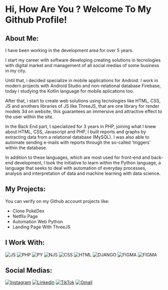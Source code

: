 # Hi, How Are You ? Welcome To My Github Profile!

## About Me: 

I have been working in the development area for over 5 years.

I start my career with software developing creating solutions in tecnologies with digital market and management of all social medias of some business in my city. 

Until that, i decided specialize in mobile applications for Android. I work in modern projects with Android Studio and non-relational database Firebase, today i studying the Kotlin language for mobile aplications too.

After that, i start to create web solutions using tecnologies like HTML, CSS, JS and anothers libraries of JS like ThreeJS, that are one library for render models 3d on website, this guarantees an immersive and attractive effect to the user within the site.

In the Back End part, I specialized for 3 years in PHP, joining what I knew about HTML, CSS, Javascript and PHP, I built reports and graphs by extracting data from a relational database (MySQL). I was also able to automate sending e-mails with reports through the so-called 'triggers' within the database.

In addition to these languages, which are most used for front-end and back-end development, I took the initiative to learn within the Python language, a language that seeks to deal with automation of everyday processes, analysis and interpretation of data and machine learning with data science.


## My Projects:

You can verify on my Github account projects like: 

* Clone PokéDex
* Netflix Page
* Automation Web Python 
* Landing Page With ThreeJS

## I Work With:
![JS](https://img.shields.io/badge/JavaScript-F7DF1E?style=for-the-badge&logo=javascript&logoColor=black)
![PHP](https://img.shields.io/badge/PHP-777BB4?style=for-the-badge&logo=php&logoColor=white)
![PY](https://img.shields.io/badge/Python-14354C?style=for-the-badge&logo=python&logoColor=white)
![NJS](https://img.shields.io/badge/Node.js-43853D?style=for-the-badge&logo=node.js&logoColor=white)
![CSS](https://img.shields.io/badge/CSS3-1572B6?style=for-the-badge&logo=css3&logoColor=white)
![HTML](https://img.shields.io/badge/HTML5-E34F26?style=for-the-badge&logo=html5&logoColor=white)
![DJANGO](https://img.shields.io/badge/Django-092E20?style=for-the-badge&logo=django&logoColor=white)
![FIGMA](https://img.shields.io/badge/Figma-F24E1E?style=for-the-badge&logo=figma&logoColor=white)
![FIGMA](https://aleen42.github.io/badges/src/photoshop.svg)

## Social Medias:
[![Instagram](https://img.shields.io/badge/Instagram-E4405F?style=for-the-badge&logo=instagram&logoColor=white)](https://www.instagram.com/leitepedia/)
[![Linkedin](https://img.shields.io/badge/LinkedIn-0077B5?style=for-the-badge&logo=linkedin&logoColor=white)](https://www.linkedin.com/in/pedro-sousa-98423b170/)
[![TikTok](https://img.shields.io/badge/TikTok-000000?style=for-the-badge&logo=tiktok&logoColor=white)](https://www.tiktok.com/@leitepedia)
[![Gmail](https://img.shields.io/badge/Gmail-D14836?style=for-the-badge&logo=gmail&logoColor=white)](jpedroleitedesousa@gmail.com)
